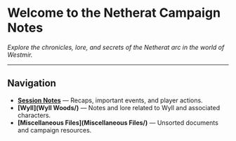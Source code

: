 # Welcome to the Netherat Campaign Notes

*Explore the chronicles, lore, and secrets of the Netherat arc in the world of Westmir.*

---

## Navigation

- **[Session Notes](session\notes)** — Recaps, important events, and player actions.
- **[Wyll](Wyll Woods/)** — Notes and lore related to Wyll and associated characters.
- **[Miscellaneous Files](Miscellaneous Files/)** — Unsorted documents and campaign resources.

